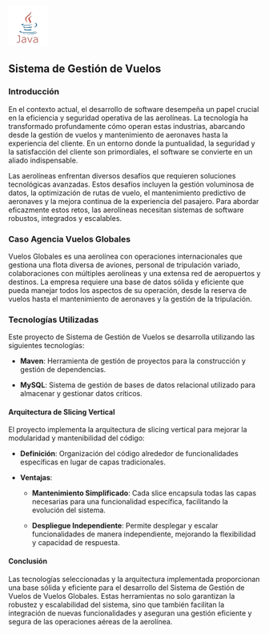 
![Java](https://raw.githubusercontent.com/David-Albarracin/README_MATERIALS/main/java.png)

## Sistema de Gestión de Vuelos 

### Introducción

En el contexto actual, el desarrollo de software desempeña un papel crucial en la eficiencia y seguridad operativa de las aerolíneas. La tecnología ha transformado profundamente cómo operan estas industrias, abarcando desde la gestión de vuelos y mantenimiento de aeronaves hasta la experiencia del cliente. En un entorno donde la puntualidad, la seguridad y la satisfacción del cliente son primordiales, el software se convierte en un aliado indispensable.

Las aerolíneas enfrentan diversos desafíos que requieren soluciones tecnológicas avanzadas. Estos desafíos incluyen la gestión voluminosa de datos, la optimización de rutas de vuelo, el mantenimiento predictivo de aeronaves y la mejora continua de la experiencia del pasajero. Para abordar eficazmente estos retos, las aerolíneas necesitan sistemas de software robustos, integrados y escalables.


### Caso Agencia Vuelos Globales

Vuelos Globales es una aerolínea con operaciones internacionales que gestiona una flota diversa de aviones, personal de tripulación variado, colaboraciones con múltiples aerolíneas y una extensa red de aeropuertos y destinos. La empresa requiere una base de datos sólida y eficiente que pueda manejar todos los aspectos de su operación, desde la reserva de vuelos hasta el mantenimiento de aeronaves y la gestión de la tripulación.


### Tecnologías Utilizadas

Este proyecto de Sistema de Gestión de Vuelos se desarrolla utilizando las siguientes tecnologías:


- **Maven**: Herramienta de gestión de proyectos para la construcción y gestión de dependencias.

- **MySQL**: Sistema de gestión de bases de datos relacional utilizado para almacenar y gestionar datos críticos.

  

#### Arquitectura de Slicing Vertical

El proyecto implementa la arquitectura de slicing vertical para mejorar la modularidad y mantenibilidad del código:

- **Definición**: Organización del código alrededor de funcionalidades específicas en lugar de capas tradicionales.

- **Ventajas**:
  - **Mantenimiento Simplificado**: Cada slice encapsula todas las capas necesarias para una funcionalidad específica, facilitando la evolución del sistema.
  
  - **Despliegue Independiente**: Permite desplegar y escalar funcionalidades de manera independiente, mejorando la flexibilidad y capacidad de respuesta.
  
    

#### Conclusión

Las tecnologías seleccionadas y la arquitectura implementada proporcionan una base sólida y eficiente para el desarrollo del Sistema de Gestión de Vuelos de Vuelos Globales. Estas herramientas no solo garantizan la robustez y escalabilidad del sistema, sino que también facilitan la integración de nuevas funcionalidades y aseguran una gestión eficiente y segura de las operaciones aéreas de la aerolínea.


